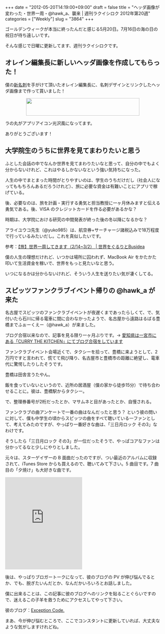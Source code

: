 +++
date = "2012-05-20T14:19:00+09:00"
draft = false
title = "ヘッダ画像が変わった・世界一周・@hawk_a、襲来 | 週刊ラクイシロク 2012年第20週"
categories = ["Weekly"]
slug = "3864"
+++

ゴールデンウィークが本当に終ったんだと感じる5月20日。7月16日の海の日の祝日が待ち遠しいです。

そんな感じで日曜に更新してます、週刊ラクイシロクです。

<h2>オレイン編集長に新しいヘッダ画像を作成してもらった！</h2>

僕の<a href="http://rakuishi.com/notebook/3800/" target="_blank">新名刺</a>を手がけて頂いたオレイン編集長に、名刺デザインとリンクしたヘッダ画像まで作って貰いました！

<img style="display:block; margin-left:auto; margin-right:auto;" src="/images/2012/05/3864_1.png" border="0" width="368" height="57" />

ラの丸がアプリアイコン光沢風になってます。

ありがとうございます！

<h2>大学院生のうちに世界を見てまわりたいと思う</h2>

ふとした会話の中でなんか世界を見てまわりたいなと思って、自分の中でもよく分からないけれど、これはやるしかないなという強い気持ちになった。

人生の中でまとまった時間がとりやすいのは、学生のうちだけだし（社会人になってももちろんあるだろうけれど）、旅に必要な資金は有難いことにアプリで稼げている。

後、必要なのは、旅を計画・実行する勇気と担当教授に一ヶ月休みますと伝える勇気である。後、VISA のクレジットカードを作る必要があるかな？

時期は、大学院における研究の中間発表が終った後の冬以降になるかな？

アライユウコ先生（@yuko985）は、航空券+サーチャージ諸税込みで18万程度で行っているみたいだし。これを真似したいです。

参考：<a href="http://busidea.net/archives/3956" target="_blank">【旅】世界一周してきます（2/14~3/2） | 世界をぐるりとBusidea</a>

僕の人生の理想だけれど、いつかは場所に囚われず、MacBook Air をかたかた叩いて生活資金を稼いで、世界をもっと見たいなと思う。

いつになるかは分からないけれど、そういう人生を送りたい気が凄くしてる。

<h2>スピッツファンクラブイベント帰りの @hawk_a が来た</h2>

名古屋でスピッツのファンクラブイベントが夜遅くまであったらしくて、で、気付いたら石川に帰る電車に間に合わなかったようで、名古屋から遠路はるばる豊橋までふぉーくえー（@hawk_a）が来ました。

ブログ合宿以来なので、記事を見る限り一ヶ月ぶりです。→ <a href="http://rakuishi.com/event/3434/" target="_blank">愛知県は一宮市にある「CURRY THE KITCHEN」にてブログ合宿をしています</a>

ファンクラブイベント会場近くで、タクシーを拾って、豊橋に来ようとして、2万円ですと言われて、慌てて飛び降り、名古屋市と豊橋市の距離に絶望し、電車代に驚愕したりしたそうです。

豊橋は田舎言うたやん。

飯を食っていないというので、近所の居酒屋（僕の家から徒歩15分）で待ち合わせることに。彼は、豊橋駅からタクシー。

で、整理券番号が2桁だったとか、マサムネと目があったとか、自慢される。

ファンクラブの曲アンケートで一番の曲はなんだったと思う？ という彼の問いに対して、僕も中学生の頃からスピッツの曲をすべて聴いている一ファンとして、考えてみたのですが、やっぱり一番好きな曲は、「三日月ロック その3」なわけです。

そうしたら「三日月ロック その3」が一位だったそうで、やっぱコアなファンは分かってるなと少しにやりとしました。

元々は、スターゲイザーの B 面曲だったのですが、つい最近のアルバムに収録されて、iTunes Store からも買えるので、聴いてみて下さい。5 曲目です。7 曲目の「夕焼け」も大好きな曲です。

<iframe src="http://widgets.itunes.apple.com/itunes.html?wtype=2&app_id=495097652&country=jp&partnerId=30&affiliate_id=http%3A%2F%2Fclick.linksynergy.com%2Ffs-bin%2Fstat%3Fid%3DrUbhl21yTzg%26offerid%3D94348%26type%3D3%26subid%3D0%26tmpid%3D2192%26RD_PARM1%3D" frameborder=0 style="overflow-x:hidden;overflow-y:hidden;width:250px;height:300px;border:0px" ></iframe>

後は、やっぱりブロガートークになって、彼のブログの PV が伸び悩んでるとか、でも、脱ぎたいんだとか、なんだかいろいろとお話しました。

僕に出来ることは、この記事に彼のブログへのリンクを貼ることぐらいですので、迷えるこの子羊を救うためにアクセスしてやって下さい。

彼のブログ：<a href="http://www.hawk-a.com/exception_code/" target="_blank">Exception Code.</a>

まあ、今が伸び悩むところで、ここでコンスタントに更新していれば、大丈夫なような気がしますけれどね。
